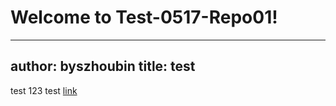 # Welcome to Test-0517-Repo01!

---
author: byszhoubin
title: test
---

test
123
test [link](./testfile.md)
